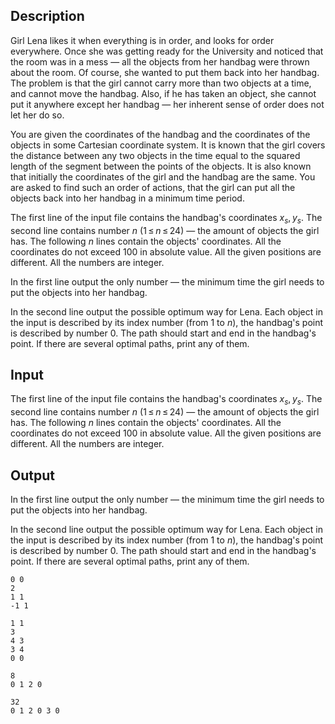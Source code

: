 ## Description

<div><p>Girl Lena likes it when everything is in order, and looks for order everywhere. Once she was getting ready for the University and noticed that the room was in a mess — all the objects from her handbag were thrown about the room. Of course, she wanted to put them back into her handbag. The problem is that the girl cannot carry more than two objects at a time, and cannot move the handbag. Also, if he has taken an object, she cannot put it anywhere except her handbag — her inherent sense of order does not let her do so.</p><p>You are given the coordinates of the handbag and the coordinates of the objects in some Сartesian coordinate system. It is known that the girl covers the distance between any two objects in the time equal to the squared length of the segment between the points of the objects. It is also known that initially the coordinates of the girl and the handbag are the same. You are asked to find such an order of actions, that the girl can put all the objects back into her handbag in a minimum time period.</p></div><div class="input-specification"><p>The first line of the input file contains the handbag's coordinates <span class="tex-span"><i>x</i><sub class="lower-index"><i>s</i></sub>, <i>y</i><sub class="lower-index"><i>s</i></sub></span>. The second line contains number <span class="tex-span"><i>n</i></span> (<span class="tex-span">1 ≤ <i>n</i> ≤ 24</span>) — the amount of objects the girl has. The following <span class="tex-span"><i>n</i></span> lines contain the objects' coordinates. All the coordinates do not exceed 100 in absolute value. All the given positions are different. All the numbers are integer.</p></div><div class="output-specification"><p>In the first line output the only number — the minimum time the girl needs to put the objects into her handbag. </p><p>In the second line output the possible optimum way for Lena. Each object in the input is described by its index number (from 1 to <span class="tex-span"><i>n</i></span>), the handbag's point is described by number 0. The path should start and end in the handbag's point. If there are several optimal paths, print any of them. </p></div>

## Input

<p>The first line of the input file contains the handbag's coordinates <span class="tex-span"><i>x</i><sub class="lower-index"><i>s</i></sub>, <i>y</i><sub class="lower-index"><i>s</i></sub></span>. The second line contains number <span class="tex-span"><i>n</i></span> (<span class="tex-span">1 ≤ <i>n</i> ≤ 24</span>) — the amount of objects the girl has. The following <span class="tex-span"><i>n</i></span> lines contain the objects' coordinates. All the coordinates do not exceed 100 in absolute value. All the given positions are different. All the numbers are integer.</p>

## Output

<p>In the first line output the only number — the minimum time the girl needs to put the objects into her handbag. </p><p>In the second line output the possible optimum way for Lena. Each object in the input is described by its index number (from 1 to <span class="tex-span"><i>n</i></span>), the handbag's point is described by number 0. The path should start and end in the handbag's point. If there are several optimal paths, print any of them. </p>





```input1
0 0
2
1 1
-1 1

```




```input2
1 1
3
4 3
3 4
0 0

```




```output1
8
0 1 2 0 

```




```output2
32
0 1 2 0 3 0 

```


